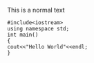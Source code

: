 This is a normal text

`#include<iostream>`           
`using namespace std;`  
`int main()`  
`{`  
    `cout<<"Hello World"<<endl;`  
`}`